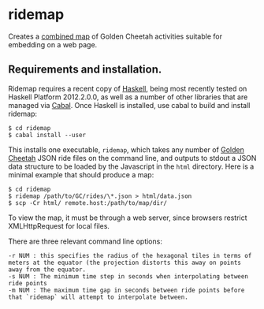 # ridemap

Creates a [combined map](http://www.cs.umd.edu/~ronwalf/2012/map/) of Golden Cheetah activities suitable for embedding on a web page.


## Requirements and installation.
Ridemap requires a recent copy of [Haskell](http://hackage.haskell.org/platform/), being most recently tested on Haskell Platform 2012.2.0.0, as well as a number of other libraries that are managed via [Cabal](http://www.haskell.org/cabal/).
Once Haskell is installed, use cabal to build and install ridemap:

    $ cd ridemap
    $ cabal install --user

This installs one executable, `ridemap`, which takes any number of [Golden Cheetah](http://goldencheetah.org/) JSON ride files on the command line, and outputs to stdout a JSON data structure to be loaded by the Javascript in the `html` directory.  Here is a minimal example that should produce a map:

    $ cd ridemap
    $ ridemap /path/to/GC/rides/\*.json > html/data.json
    $ scp -Cr html/ remote.host:/path/to/map/dir/

To view the map, it must be through a web server, since browsers restrict XMLHttpRequest for local files.


There are three relevant command line options:
    
    -r NUM : this specifies the radius of the hexagonal tiles in terms of meters at the equator (the projection distorts this away on points away from the equator.
    -s NUM : The minimum time step in seconds when interpolating between ride points
    -m NUM : The maximum time gap in seconds between ride points before that `ridemap` will attempt to interpolate between.


 

